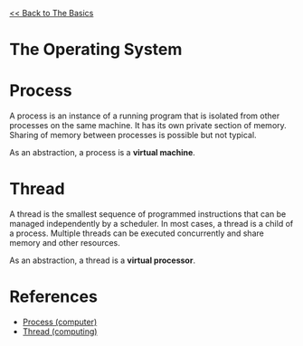 [<< Back to The Basics](index.md)

# The Operating System

# Process
A process is an instance of a running program that is isolated from other processes on the same machine.  It has its own private section of memory.  Sharing of memory between processes is possible but not typical.

As an abstraction, a process is a **virtual machine**.

# Thread
A thread is the smallest sequence of programmed instructions that can be managed independently by a scheduler.  In most cases, a thread is a child of a process.  Multiple threads can be executed concurrently and share memory and other resources.  

As an abstraction, a thread is a **virtual processor**.

# References
- [Process (computer)](https://en.wikipedia.org/wiki/Process_(computing))
- [Thread (computing)](https://en.wikipedia.org/wiki/Thread_(computing))
